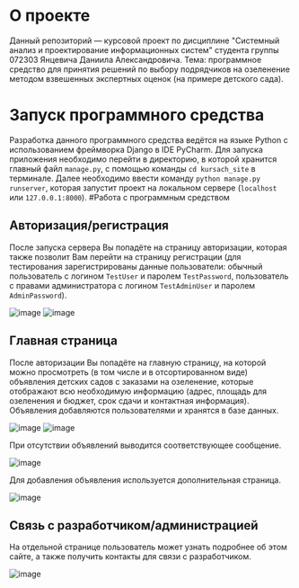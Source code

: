 # О проекте
Данный репозиторий — курсовой проект по дисциплине "Системный анализ и проектирование информационных систем" студента группы 072303 Янцевича Даниила Александровича. Тема: программное средство для принятия решений по выбору подрядчиков на озеленение методом взвешенных экспертных оценок (на примере детского сада).
# Запуск программного средства
Разработка данного программного средства ведётся на языке Python с использованием фреймворка Django в IDE PyCharm. Для запуска приложения необходимо перейти в директорию, в которой хранится главный файл `manage.py`, с помощью команды `cd kursach_site` в терминале. Далее необходимо ввести команду `python manage.py runserver`, которая запустит проект на локальном сервере (`localhost` или `127.0.0.1:8000`).
#Работа с программным средством
## Авторизация/регистрация
После запуска сервера Вы попадёте на страницу авторизации, которая также позволит Вам перейти на страницу регистрации (для тестирования зарегистрированы данные пользователи: обычный пользователь с логином `TestUser` и паролем `TestPassword`, пользователь с правами администратора с логином `TestAdminUser` и паролем `AdminPassword`).

![image](https://user-images.githubusercontent.com/75385700/164883989-b3027c89-3292-420e-814d-2eb4bf518c3a.png)
![image](https://user-images.githubusercontent.com/75385700/164884016-4ea6e2ca-ce77-40fe-9c6a-3a1efb72444f.png)

## Главная страница
После авторизации Вы попадёте на главную страницу, на которой можно просмотреть (в том числе и в отсортированном виде) объявления детских садов с заказами на озеленение, которые отображают всю необходимую информацию (адрес, площадь для озеленения и бюджет, срок сдачи и контактная информация). Объявления добавляются пользователями и хранятся в базе данных.

![image](https://user-images.githubusercontent.com/75385700/164535426-b7e39f14-c323-4c5b-8f03-df75a2383e9b.png)
![image](https://user-images.githubusercontent.com/75385700/164535610-3ff33bb6-930d-43c7-9a6b-27b3e7c1081d.png)

При отсутствии объявлений выводится соответствующее сообщение.

![image](https://user-images.githubusercontent.com/75385700/164536653-6dac2a03-8a48-4926-8b29-8663a3824945.png)

Для добавления объявления используется дополнительная страница.

![image](https://user-images.githubusercontent.com/75385700/164535792-8f8a4cf3-f449-492d-b49b-a4137fad1c3c.png)

## Связь с разработчиком/администрацией
На отдельной странице пользователь может узнать подробнее об этом сайте, а также получить контакты для связи с разработчиком.

![image](https://user-images.githubusercontent.com/75385700/164535968-eba3204b-853d-4649-9467-332bc3f1eb3b.png)
